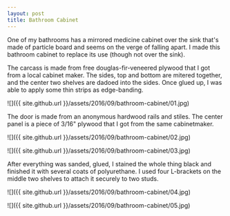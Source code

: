 ```yaml
---
layout: post
title: Bathroom Cabinet
---
```

One of my bathrooms has a mirrored medicine cabinet over the sink that's made
of particle board and seems on the verge of falling apart. I made this bathroom
cabinet to replace its use (though not over the sink).

The carcass is made from free douglas-fir-veneered plywood that I got from a
local cabinet maker. The sides, top and bottom are mitered together, and the
center two shelves are dadoed into the sides. Once glued up, I was able to apply
some thin strips as edge-banding.

![]({{ site.github.url }}/assets/2016/09/bathroom-cabinet/01.jpg)

The door is made from an anonymous hardwood rails and stiles. The center panel
is a piece of 3/16" plywood that I got from the same cabinetmaker.

![]({{ site.github.url }}/assets/2016/09/bathroom-cabinet/02.jpg)

![]({{ site.github.url }}/assets/2016/09/bathroom-cabinet/03.jpg)

After everything was sanded, glued, I stained the whole thing black and finished
it with several coats of polyurethane. I used four L-brackets on the middle two
shelves to attach it securely to two studs.

![]({{ site.github.url }}/assets/2016/09/bathroom-cabinet/04.jpg)

![]({{ site.github.url }}/assets/2016/09/bathroom-cabinet/05.jpg)
